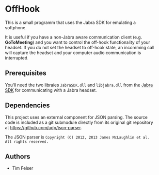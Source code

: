 # OffHook

This is a small programm that uses the Jabra SDK for emulating a softphone.

It is useful if you have a non-Jabra aware communication client (e.g. **GoToMeeting**) and you want to control the off-hook functionality of your headset.
If you do not set the headset to off-hook state, an incomming call will capture the headset and your computer audio communication is interrupted.

## Prerequisites

You'll need the two libraies `JabraSDK.dll` and `libjabra.dll` from the [Jabra SDK](https://developer.jabra.com/site/global/sdks/windows/index.gsp) for communicating with a Jabra headset.

## Dependencies

This project uses an external component for JSON parsing. The source code is included as a git submodule directly from its original git repository at https://github.com/udp/json-parser.

The JSON parser is `Copyright (C) 2012, 2013 James McLaughlin et al.  All rights reserved.`
 
## Authors

* Tim Felser